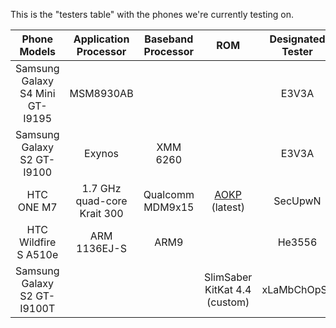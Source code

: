 This is the "testers table" with the phones we're currently testing on.

|           Phone Models          |    Application Processor    | Baseband Processor |              ROM              | Designated Tester |
|:-------------------------------:|:---------------------------:|:------------------:|:-----------------------------:|:-----------------:|
| Samsung Galaxy S4 Mini GT-I9195 |      MSM8930AB              |                    |                               |       E3V3A       |
|    Samsung Galaxy S2 GT-I9100   |      Exynos                        |      XMM 6260              |                               |       E3V3A       |
|            HTC ONE M7           | 1.7 GHz quad-core Krait 300 |  Qualcomm MDM9x15  |  [AOKP](www.aokp.co) (latest) |      SecUpwN      |
|       HTC Wildfire S A510e      |         ARM 1136EJ-S        |        ARM9        |                               |       He3556      |
|   Samsung Galaxy S2 GT-I9100T   |                             |                    | SlimSaber KitKat 4.4 (custom) |    xLaMbChOpSx    |